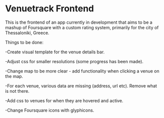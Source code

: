 # Venuetrack Frontend

This is the frontend of an app currently in development that aims to be a mashup of Foursquare with a custom rating system, primarily for the city of Thessaloniki, Greece.

Things to be done:

-Create visual template for the venue details bar.

-Adjust css for smaller resolutions (some progress has been made).

-Change map to be more clear - add functionality when clicking a venue on the map.

-For each venue, various data are missing (address, url etc). Remove what is not there.

-Add css to venues for when they are hovered and active.

-Change Foursquare icons with glyphicons.